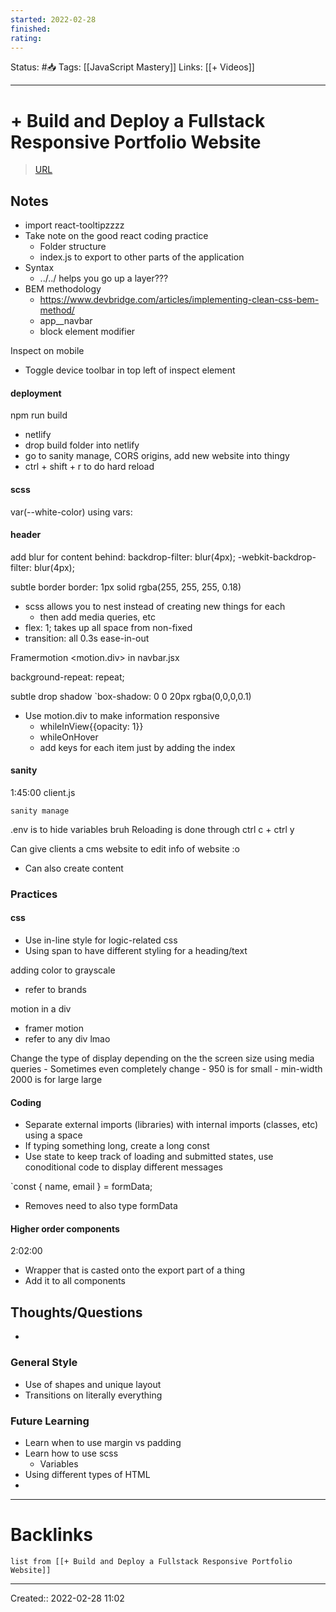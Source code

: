 ```yaml
---
started: 2022-02-28 
finished:
rating:
---
```

Status: #📥
Tags: [[JavaScript Mastery]]
Links: [[+ Videos]]
___
# + Build and Deploy a Fullstack Responsive Portfolio Website
> [URL](https://www.youtube.com/watch?v=3HNyXCPDQ7Q&list=PLntFhxSBHZuqXRHjvQ-cKCyzU9UcDEvNV&index=13&ab_channel=JavaScriptMastery)

## Notes
- import react-tooltipzzzz
- Take note on the good react coding practice
	- Folder structure
	- index.js to export to other parts of the application
- Syntax
	- ../../ helps you go up a layer???
- BEM methodology
	- https://www.devbridge.com/articles/implementing-clean-css-bem-method/
	- app__navbar
	- block element modifier

Inspect on mobile
- Toggle device toolbar in top left of inspect element
#### deployment
npm run build
- netlify
- drop build folder into netlify
- go to sanity manage, CORS origins, add new website into thingy
- ctrl + shift + r to do hard reload
#### scss
var(--white-color)
using vars:
#### header
add blur for content behind:
backdrop-filter: blur(4px);
-webkit-backdrop-filter: blur(4px);

subtle border
border: 1px solid rgba(255, 255, 255, 0.18)
- scss allows you to nest instead of creating new things for each
	- then add media queries, etc
- flex: 1; takes up all space from non-fixed
- transition: all 0.3s ease-in-out

Framermotion
<motion.div> in navbar.jsx

background-repeat: repeat;

subtle drop shadow
`box-shadow: 0 0 20px rgba(0,0,0,0.1)

- Use motion.div to make information responsive
	- whileInView{{opacity: 1}}
	- whileOnHover
	- add keys for each item just by adding the index

#### sanity
1:45:00
client.js

`sanity manage`

.env is to hide variables bruh
Reloading is done through ctrl c + ctrl y

Can give clients a cms website to edit info of website :o
- Can also create content

### Practices
#### css
- Use in-line style for logic-related css
- Using span to have different styling for a heading/text

adding color to grayscale
- refer to brands

motion in a div
- framer motion
- refer to any div lmao

Change the type of display depending on the the screen size using media queries
	- Sometimes even completely change
	- 950 is for small
	- min-width 2000 is for large large
#### Coding
- Separate external imports (libraries) with internal imports (classes, etc) using a space
- If typing something long, create a long const
- Use state to keep track of loading and submitted states, use conoditional code to display different messages

`const { name, email } = formData;
- Removes need to also type formData


#### Higher order components
2:02:00
- Wrapper that is casted onto the export part of a thing
- Add it to all components

## Thoughts/Questions
- 
### General Style
- Use of shapes and unique layout
- Transitions on literally everything
### Future Learning
- Learn when to use margin vs padding
- Learn how to use scss
	- Variables
- Using different types of HTML
- 
___
# Backlinks
```dataview
list from [[+ Build and Deploy a Fullstack Responsive Portfolio Website]]
```
___
Created:: 2022-02-28 11:02



